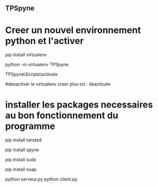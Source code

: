 ## TPSpyne

# Creer un nouvel environnement python et l'activer

pip install virtualenv

python -m virtualenv TPSpyne

TPSpyne\Scripts\activate

#desactiver le virtualenv creer plus tot : 
deactivate

# installer les packages necessaires au bon fonctionnement du programme

pip install twisted

pip install spyne

pip install suds

pip install soap

python serveur.py
python client.py
